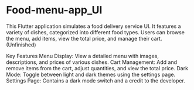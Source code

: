 # Food-menu-app_UI
This Flutter application simulates a food delivery service UI. It features a variety of dishes, categorized into different food types. Users can browse the menu, add items, view the total price, and manage their cart. (Unfinished)

Key Features
Menu Display: View a detailed menu with images, descriptions, and prices of various dishes.
Cart Management: Add and remove items from the cart, adjust quantities, and view the total price.
Dark Mode: Toggle between light and dark themes using the settings page.
Settings Page: Contains a dark mode switch and a credit to the developer.
